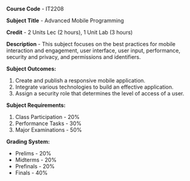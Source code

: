 **Course Code** - IT2208

**Subject Title** - Advanced Mobile Programming

**Credit** - 2 Units Lec (2 hours), 1 Unit Lab (3 hours)

**Description** - This subject focuses on the best practices for mobile interaction and engagement, user interface, user input, performance, security and privacy, and permissions and identifiers.

**Subject Outcomes:**
1. Create and publish a responsive mobile application.
2. Integrate various technologies to build an effective application.
3. Assign a security role that determines the level of access of a user.

**Subject Requirements:**
1. Class Participation - 20%
2. Performance Tasks - 30%
3. Major Examinations - 50%

**Grading System:**
- Prelims - 20%
- Midterms - 20%
- Prefinals - 20%
- Finals - 40%
